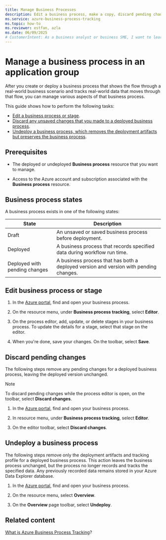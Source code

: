 ```yaml
---
title: Manage Business Processes
description: Edit a business process, make a copy, discard pending changes, or undeploy a business process in Azure Business Process Tracking.
ms.service: azure-business-process-tracking
ms.topic: how-to
ms.reviewer: estfan, azla
ms.date: 06/09/2025
# CustomerIntent: As a business analyst or business SME, I want to learn ways to manage an existing business process, for example, edit the details, discard pending changes, copy a business process, or remove the deployment for a business process.
---
```


# Manage a business process in an application group

After you create or deploy a business process that shows the flow through a real-world business scenario and tracks real-world data that moves through that flow, you can manage various aspects of that business process.

This guide shows how to perform the following tasks:

- [Edit a business process or stage](#edit-process-or-stage).
- [Discard any unsaved changes that you made to a deployed business process](#discard-pending-changes).
- [Undeploy a business process, which removes the deployment artifacts but preserves the business process](#undeploy-process).

## Prerequisites

- The deployed or undeployed **Business process** resource that you want to manage.

- Access to the Azure account and subscription associated with the **Business process** resource.

<a name="process-states"></a>

## Business process states

A business process exists in one of the following states:

| State | Description |
|------|-------------|
| Draft | An unsaved or saved business process before deployment. |
| Deployed | A business process that records specified data during workflow run time. |
| Deployed with pending changes | A business process that has both a deployed version and version with pending changes. |

<a name="edit-process-or-stage"></a>

## Edit business process or stage

1. In the [Azure portal](https://portal.azure.com), find and open your business process.

1. On the resource menu, under **Business process tracking**, select **Editor**.

1. On the process editor, add, update, or delete stages in your business process. To update the details for a stage, select that stage on the editor.

1. When you're done, save your changes. On the toolbar, select **Save**.

<a name="discard-pending-changes"></a>

## Discard pending changes

The following steps remove any pending changes for a deployed business process, leaving the deployed version unchanged.

> [!NOTE]
>
> To discard pending changes while the process editor is open, on the toolbar, select **Discard changes**.

1. In the [Azure portal](https://portal.azure.com), find and open your business process.

1. In resource menu, under **Business process tracking**, select **Editor**.

1. On the editor toolbar, select **Discard changes**.

<a name="undeploy-process"></a>

## Undeploy a business process

The following steps remove only the deployment artifacts and tracking profile for a deployed business process. This action leaves the business process unchanged, but the process no longer records and tracks the specified data. Any previously recorded data remains stored in your Azure Data Explorer database.

1. In the [Azure portal](https://portal.azure.com), find and open your business process.

1. On the resource menu, select **Overview**.

1. On the **Overview** page toolbar, select **Undeploy**.

## Related content

[What is Azure Business Process Tracking](overview.md)?
